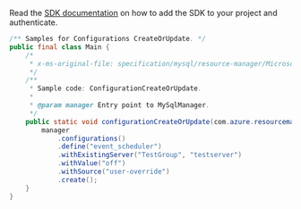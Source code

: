 Read the [SDK documentation](https://github.com/Azure/azure-sdk-for-java/blob/azure-resourcemanager-mysql_1.0.2/sdk/mysql/azure-resourcemanager-mysql/README.md) on how to add the SDK to your project and authenticate.

```java
/** Samples for Configurations CreateOrUpdate. */
public final class Main {
    /*
     * x-ms-original-file: specification/mysql/resource-manager/Microsoft.DBforMySQL/stable/2017-12-01/examples/ConfigurationCreateOrUpdate.json
     */
    /**
     * Sample code: ConfigurationCreateOrUpdate.
     *
     * @param manager Entry point to MySqlManager.
     */
    public static void configurationCreateOrUpdate(com.azure.resourcemanager.mysql.MySqlManager manager) {
        manager
            .configurations()
            .define("event_scheduler")
            .withExistingServer("TestGroup", "testserver")
            .withValue("off")
            .withSource("user-override")
            .create();
    }
}
```
